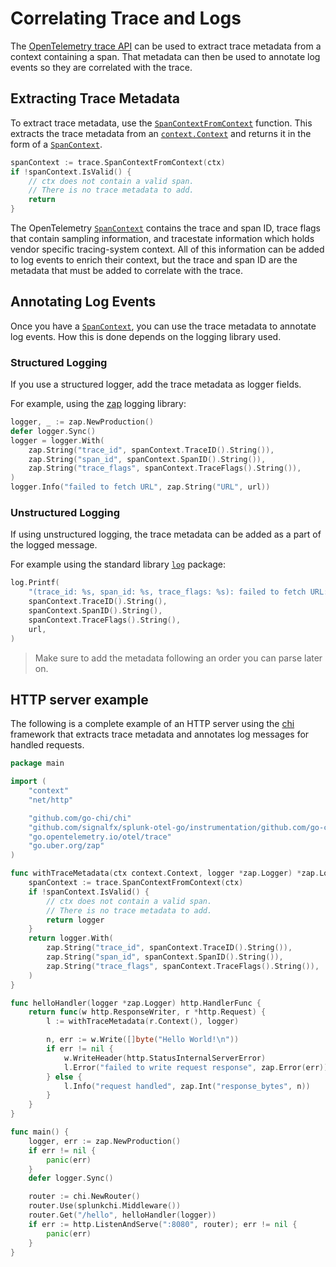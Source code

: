 # Correlating Trace and Logs

The [OpenTelemetry trace API] can be used to extract trace metadata from a
context containing a span. That metadata can then be used to annotate log
events so they are correlated with the trace.

## Extracting Trace Metadata

To extract trace metadata, use the [`SpanContextFromContext`] function. This
extracts the trace metadata from an [`context.Context`] and returns it in
the form of a [`SpanContext`].

```go
spanContext := trace.SpanContextFromContext(ctx)
if !spanContext.IsValid() {
	// ctx does not contain a valid span.
	// There is no trace metadata to add.
	return
}
```

The OpenTelemetry [`SpanContext`] contains the trace and span ID, trace flags
that contain sampling information, and tracestate information which holds
vendor specific tracing-system context. All of this information can be added to
log events to enrich their context, but the trace and span ID are the metadata
that must be added to correlate with the trace.

## Annotating Log Events

Once you have a [`SpanContext`], you can use the trace metadata to
annotate log events. How this is done depends on the logging library used.

### Structured Logging

If you use a structured logger, add the trace metadata as logger fields.

For example, using the [zap] logging library:

```go
logger, _ := zap.NewProduction()
defer logger.Sync()
logger = logger.With(
	zap.String("trace_id", spanContext.TraceID().String()),
	zap.String("span_id", spanContext.SpanID().String()),
	zap.String("trace_flags", spanContext.TraceFlags().String()),
)
logger.Info("failed to fetch URL", zap.String("URL", url))
```

### Unstructured Logging

If using unstructured logging, the trace metadata can be added as a part of the
logged message.

For example using the standard library [`log`] package:

```go
log.Printf(
	"(trace_id: %s, span_id: %s, trace_flags: %s): failed to fetch URL: %s",
	spanContext.TraceID().String(),
	spanContext.SpanID().String(),
	spanContext.TraceFlags().String(),
	url,
)
```

> Make sure to add the metadata following an order you can parse later on.

## HTTP server example

The following is a complete example of an HTTP server using the [chi] framework that
extracts trace metadata and annotates log messages for handled requests.

```go
package main

import (
	"context"
	"net/http"

	"github.com/go-chi/chi"
	"github.com/signalfx/splunk-otel-go/instrumentation/github.com/go-chi/chi/splunkchi"
	"go.opentelemetry.io/otel/trace"
	"go.uber.org/zap"
)

func withTraceMetadata(ctx context.Context, logger *zap.Logger) *zap.Logger {
	spanContext := trace.SpanContextFromContext(ctx)
	if !spanContext.IsValid() {
		// ctx does not contain a valid span.
		// There is no trace metadata to add.
		return logger
	}
	return logger.With(
		zap.String("trace_id", spanContext.TraceID().String()),
		zap.String("span_id", spanContext.SpanID().String()),
		zap.String("trace_flags", spanContext.TraceFlags().String()),
	)
}

func helloHandler(logger *zap.Logger) http.HandlerFunc {
	return func(w http.ResponseWriter, r *http.Request) {
		l := withTraceMetadata(r.Context(), logger)

		n, err := w.Write([]byte("Hello World!\n"))
		if err != nil {
			w.WriteHeader(http.StatusInternalServerError)
			l.Error("failed to write request response", zap.Error(err))
		} else {
			l.Info("request handled", zap.Int("response_bytes", n))
		}
	}
}

func main() {
	logger, err := zap.NewProduction()
	if err != nil {
		panic(err)
	}
	defer logger.Sync()

	router := chi.NewRouter()
	router.Use(splunkchi.Middleware())
	router.Get("/hello", helloHandler(logger))
	if err := http.ListenAndServe(":8080", router); err != nil {
		panic(err)
	}
}
```

[OpenTelemetry trace API]: https://pkg.go.dev/go.opentelemetry.io/otel/trace
[`SpanContextFromContext`]: https://pkg.go.dev/go.opentelemetry.io/otel/trace#SpanContextFromContext
[`context.Context`]: https://pkg.go.dev/context#Context
[`SpanContext`]: https://pkg.go.dev/go.opentelemetry.io/otel/trace#SpanContext
[zap]: https://github.com/uber-go/zap
[`log`]: https://pkg.go.dev/log
[chi]: https://github.com/go-chi/chi
